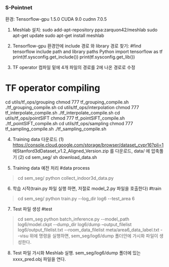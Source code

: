 ### S-Pointnet

환경: Tensorflow-gpu 1.5.0  CUDA 9.0  cudnn 7.0.5
1.	Meshlab 설치: 
  sudo add-apt-repository ppa:zarquon42/meshlab
  sudo apt-get update
  sudo apt-get install meshlab

2.	Tensorflow-gpu 환경안에 include 경로 와 library 경로 찾기:
#find tensorflow include path and library paths
  Python
  import tensorflow as tf
  print(tf.sysconfig.get_include())
  print(tf.sysconfig.get_lib())

3.	TF operator 컴파일
밑에 4개 파일의 경로를 2에 나온 경로로 수정
# TF operator compiling
  cd utils/tf_ops/grouping
  chmod 777 tf_grouping_compile.sh
  ./tf_grouping_compile.sh
  cd utils/tf_ops/interpolation
  chmod 777 tf_interpolate_compile.sh
  ./tf_interpolate_compile.sh
  cd utils/tf_ops/pointSIFT
  chmod 777 tf_pointSIFT_compile.sh
  ./tf_pointSIFT_compile.sh
  cd utils/tf_ops/sampling
  chmod 777 tf_sampling_compile.sh
  ./tf_sampling_compile.sh

4.	Training data 다운로드
(1)	https://console.cloud.google.com/storage/browser/dataset_cvpr16?pli=1 에Stanford3dDataset_v1.2_Aligned_Version.zip 를 다운로드, data/ 에 압축풀기
(2)	 cd sem_seg/
     sh download_data.sh

5.	Training data 예전 처리
#data process
> cd sem_seg/
> python collect_indoor3d_data.py

6.	학습 시작(train.py 파일 실행 하면, 저절로 model_2.py 파일을 호출한다)
#train
> cd sem_seg/
> python train.py --log_dir log6 --test_area 6

7.	Test 파일 생성
#test
> cd sem_seg
> python batch_inference.py --model_path log6/model.ckpt --dump_dir log6/dump –output_filelist log6/output_filelist.txt --room_data_filelist meta/area6_data_label.txt --visu
위에 명령을 실행하면, sem_seg/log6/dump 폴더안에 가시화 파일이 생성한다.
8.	Test 파일 가시화
Meshlab 실행.
sem_seg/log6/dump 폴더에 있는 xxxx_pred.obj 파일을 연다.
